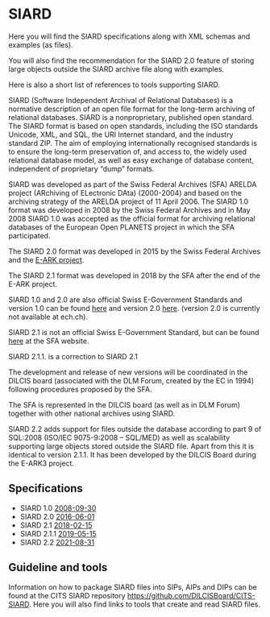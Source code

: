 # SIARD
Here you will find the SIARD specifications along with XML schemas and examples (as files).

You will also find the recommendation for the SIARD 2.0 feature of storing large objects outside the SIARD archive file along with examples.

Here is also a short list of references to tools supporting SIARD.

SIARD (Software Independent Archival of Relational Databases) is a normative description of an open file format for the long-term archiving of relational databases. SIARD is a nonproprietary, published open standard. The SIARD format is based on open standards, including the ISO standards Unicode, XML, and SQL, the URI Internet standard, and the industry standard ZIP. The aim of employing internationally recognised standards is to ensure the long-term preservation of, and access to, the widely used relational database model, as well as easy exchange of database content, independent of proprietary “dump” formats.

SIARD was developed as part of the Swiss Federal Archives (SFA) ARELDA project (ARchiving of ELectronic DAta) (2000-2004) and based on the archiving strategy of the ARELDA project of 11 April 2006.
The SIARD 1.0 format was developed in 2008 by the Swiss Federal Archives and in May 2008 SIARD 1.0 was accepted as the official format for archiving relational databases of the European Open PLANETS project in which the SFA participated.

The SIARD 2.0 format was developed in 2015 by the Swiss Federal Archives and the [E-ARK project](http://www.eark-project.com/).

The SIARD 2.1 format was developed in 2018 by the SFA after the end of the E-ARK project.

SIARD 1.0 and 2.0 are also official Swiss E-Government Standards and version 1.0 can be found [here](https://www.ech.ch/vechweb/page?p=dossier&documentNumber=eCH-0165&documentVersion=2.0) and version 2.0 [here](https://github.com/DILCISBoard/SIARD/blob/master/SIARD%202.0/format/2016-06-01/STAN_e_DEF_2016-08-02_eCH-0165_V2.0_SIARD-Format.pdf). (version 2.0 is currently not available at ech.ch).

SIARD 2.1 is not an official Swiss E-Government Standard, but can be found [here](https://www.bar.admin.ch/dam/bar/de/dokumente/kundeninformation/siard_formatbeschreibung.pdf.download.pdf/siard_formatbeschreibung.pdf  
) at the SFA website.

SIARD 2.1.1. is a correction to SIARD 2.1

The development and release of new versions will be coordinated in the DILCIS board (associated with the DLM Forum, created by the EC in 1994) following procedures proposed by the SFA.

The SFA is represented in the DILCIS board (as well as in DLM Forum) together with other national archives using SIARD.

SIARD 2.2 adds support for files outside the database according to part 9 of SQL:2008 (ISO/IEC 9075-9:2008 – SQL/MED) as well as scalability supporting large objects stored outside the SIARD file.
Apart from this it is identical to version 2.1.1.
It has been developed by the DILCIS Board during the E-ARK3 project.

## Specifications

- SIARD 1.0   [2008-09-30](https://github.com/DILCISBoard/SIARD/blob/master/SIARD%201.0/format/2008-09-30/)
- SIARD 2.0   [2016-06-01](https://github.com/DILCISBoard/SIARD/blob/master/SIARD%202.0/format/2016-06-01/)
- SIARD 2.1   [2018-02-15](https://github.com/DILCISBoard/SIARD/blob/master/SIARD%202.1/format/2018-02-15/)
- SIARD 2.1.1 [2019-05-15](https://github.com/DILCISBoard/SIARD/blob/master/SIARD%202.1/format/2018-02-15/)
- SIARD 2.2   [2021-08-31](https://github.com/DILCISBoard/SIARD/blob/master/SIARD_2-2/format/2021-08-31/)


<!-- 
## Recommendations

Recommendation for storing large objects outside the SIARD file ver 0.28 [2018-08-28](https://github.com/DILCISBoard/SIARD/tree/master/SIARD%202.1/recommendations/lobs%20outside%20the%20SIARD%20file/0.28)
Available in formats
[Github Markdown](/SIARD%202.1/recommendations/lobs%20outside%20the%20SIARD%20file/0.28/Recommendation%20for%20storing%20large%20object%20outside%20the%20SIARD%20file.gfm.md),
[PDF](/SIARD%202.1/recommendations/lobs%20outside%20the%20SIARD%20file/0.28/Recommendation%20for%20storing%20large%20objects%20outside%20the%20SIARD%20file%20ver%200.28.gd.pdf)
and [Open Document Text](/SIARD%202.1/recommendations/lobs%20outside%20the%20SIARD%20file/0.28/Recommendation%20for%20storing%20large%20objects%20outside%20the%20SIARD%20file%20ver%200.28.gd.odt)
-->

## Guideline and tools
Information on how to package SIARD files into SIPs, AIPs and DIPs can be found at the CITS SIARD repository https://github.com/DILCISBoard/CITS-SIARD. Here you will also find links to tools that create and read SIARD files.
